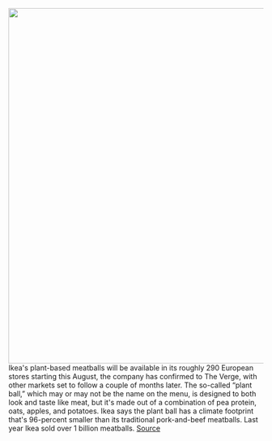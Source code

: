 <img src='https://cdn.vox-cdn.com/thumbor/IEXai2dYfCCL66yLSMuYaoqIrSA=/0x0:2752x1835/1200x800/filters:focal(1156x698:1596x1138)/cdn.vox-cdn.com/uploads/chorus_image/image/66386464/539042.0.jpg' width='700px' /><br/>
Ikea's plant-based meatballs will be available in its roughly 290 European stores starting this August, the company has confirmed to The Verge, with other markets set to follow a couple of months later. The so-called “plant ball,” which may or may not be the name on the menu, is designed to both look and taste like meat, but it's made out of a combination of pea protein, oats, apples, and potatoes. Ikea says the plant ball has a climate footprint that's 96-percent smaller than its traditional pork-and-beef meatballs. Last year Ikea sold over 1 billion meatballs.
<a href='https://www.theverge.com/2020/2/27/21155742/ikea-meat-free-plant-ball-meatballs-europe-launch-august-2020'> Source <a/>